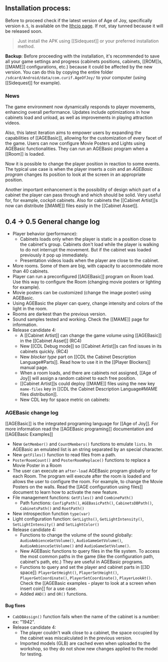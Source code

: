 ## Installation process:

Before to proceed check if the latest version of Age of Joy, specifically version `0.5`, is available on the [Ithcio page](https://curifab.itch.io/age-of-joy). If not, stay tunned because it will be released soon.

> 
> Just install the APK using [[Sidequest]] or your preferred installation method.

**Backup**: Before proceeding with the installation, it's recommended to save all your game settings and progress (cabinets positions, cabinets, [[ROM]]s, [[MAME]] configurations, etc.) because it could be affected by the new version. You can do this by copying the entire folder `/sdcard/Android/data/com.curif.AgeOfJoy/` to your computer (using [[Sidequest]] for example). 

### News

The game environment now dynamically responds to player movements, enhancing overall performance. Updates include optimizations in how cabinets load and unload, as well as improvements in playing attraction videos.

Also, this latest iteration aims to empower users by expanding the capabilities of [[AGEBasic]], allowing for the customization of every facet of the game. Users can now configure Movie Posters and Lights using AGEBasic functionalities. They can run an AGEBasic program when a [[Room]] is loaded. 

Now it is possible to change the player position in reaction to some events. The typical use case is when the player inserts a coin and an *AGEBasic program* changes its position to look at the screen in an appropriate position.

Another important enhancement is the possibility of design which part of a cabinet the player can pass through and which should be solid. Very useful for, for example, cockpit cabinets. Also for cabinets the [[Cabinet Artist]]s now can distribute [[MAME]] files easily in the [[Cabinet Asset]].
## 0.4 -> 0.5 General change log

- Player behavior (performance):
	- Cabinets loads only when the player is static in a position close to the cabinet's group. Cabinets don't load while the player is walking to do not interrupt the movement. But if the cabinet was loaded previously it pop up immediately.
	- Presentation videos loads when the player are close to the cabinet.
- More rooms. Some of them are big, with capacity to accommodate more than 40 cabinets.
- Player can run a preconfigured [[AGEBasic]] program on Room load. Use this way to configure the Room (changing movie posters or lighting for example).
- Movie posters can be customized (change the image poster) using AGEBasic.
- Using AGEBasic the player can query, change intensity and colors of the light in the room.
- Rooms are darkest than the previous version.
- Sound samples tested and working. Check the [[MAME]] page for information.
- Release candidate 4:
	- A [[Cabinet Artist]] can change the game volume using [[AGEBasic]] in the [[Cabinet Asset]] (RC4)
	- New [[CDL Debug mode]] so [[Cabinet Artist]]s can find issues in its cabinets quickly. (RC4)
	- New *blocker type* part on [[CDL the Cabinet Description Language#Parts]]. Read how to use it in the [[Player Blockers]] manual page.
	- When a room loads, and there are cabinets not assigned, [[Age of Joy]] will assign a random cabinet to each free position.
	- [[Cabinet Artist]]s could deploy [[MAME]] files using the new key `mame-files` key in [[CDL the Cabinet Description Language#MAME files distribution]].
	- New CDL key for space metric on cabinets: 

### AGEBasic change log

[[AGEBasic]] is the integrated programing language for [[Age of Joy]]. For more information read the [[AGEBasic programing]] documentation and [[AGEBasic Examples]]

- New `GetMember()` and `CountMembers()` functions to emulate `lists`. In AGEBasic an emulated list is an string separated by an special character.
- New `getFiles()` function to read files from a path.
- `PosterRoomCount()` and `PosterRoomReplace()` functions to replace a Movie Poster in a Room
- The user can execute an `after-load` AGEBasic program globally or for each Room. The program will execute after the room is loaded and allows the user to configure the room. For example, to change the Movie Posters on the walls. Read the [[AGE configuration using files]] document to learn how to activate the new feature.
- File management functions: `GetFiles()` and `CombinePath()`
	- Path functions: `ConfigPath()`,  `AGEBasicPath()`, `CabinetsDBPath()`, `CabinetsPath()` and `RootPath()`
- New introspection function `type(var)`
- Light configuration function: `GetLigths()`, `GetLightIntensity()`, `SetLightIntensity()` and `SetLightColor()`
- Release candidate 4:
	- Functions to change the volume of the sound globally: `AudioAmbienceGetVolume()`, `AudioGameGetVolume()`, `AudioAmbienceSetVolume()` and `AudioGameSetVolume()`.
	- New AGEBasic functions to query files in the file system. To access the most common paths in the game (like the configuration path, cabinet's path, etc.) They are useful in AGEBasic programs.
	- Functions to query and set the player and cabinet parts in [[3D space]]: `PlayerGetHeight()`, `PlayerSetHeight()`, `PlayerGetCoordinate()`, `PlayerSetCoordinate()`, `PlayerLookAt()`. Check the [[AGEBasic examples - player to look at a screen when insert coin]] for a use case.
	- Added `AND()` and `OR()` functions.
#### Bug fixes

- `CabDBAssign()` function fails when the name of the cabinet is a number: ex: "1942".
- Release candidate 4:
	- The player couldn't walk close to a cabinet, the space occupied by the cabinet was miscalculated in the previous version.
	- Imported models (GLB) are cached even when uploaded to the workshop, so they do not show new changes applied to the model for testing.
